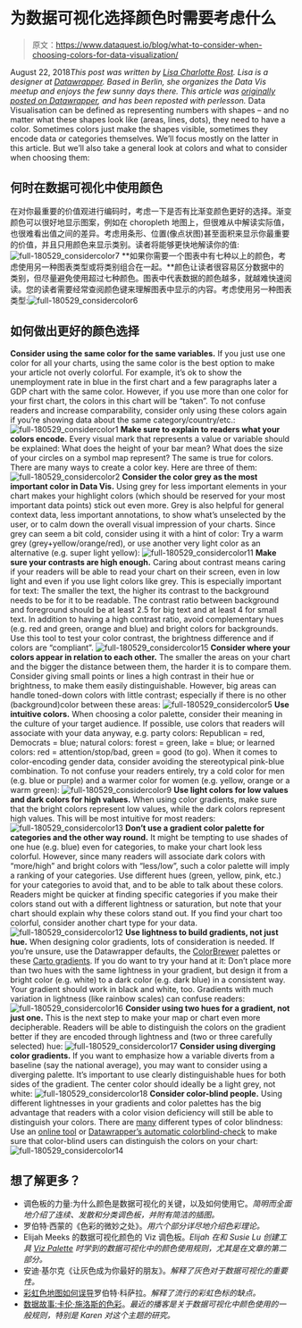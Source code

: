 # 为数据可视化选择颜色时需要考虑什么

> 原文：<https://www.dataquest.io/blog/what-to-consider-when-choosing-colors-for-data-visualization/>

August 22, 2018*This post was written by [Lisa Charlotte Rost](https://twitter.com/lisacrost). Lisa is a designer at [Datawrapper](https://www.datawrapper.de/?utm_source=dataquest&utm_medium=crosspost). Based in Berlin, she organizes the Data Vis meetup and enjoys the few sunny days there. This article was [originally posted on Datawrapper](https://blog.datawrapper.de/colors/?utm_source=dataquest&utm_medium=crosspost), and has been reposted with perlesson.* Data Visualisation can be defined as representing numbers with shapes – and no matter what these shapes look like (areas, lines, dots), they need to have a color. Sometimes colors just make the shapes visible, sometimes they encode data or categories themselves. We’ll focus mostly on the latter in this article. But we’ll also take a general look at colors and what to consider when choosing them:

## 何时在数据可视化中使用颜色

在对你最重要的价值观进行编码时，考虑一下是否有比渐变颜色更好的选择。渐变颜色可以很好地显示图案，例如在 choropleth 地图上，但很难从中解读实际值，也很难看出值之间的差异。考虑用条形、位置(像点状图)甚至面积来显示你最重要的价值，并且只用颜色来显示类别。读者将能够更快地解读你的值:![full-180529_considercolor7](img/c2cbc5a2f421e645acacbdf7bbf564a1.png) **如果你需要一个图表中有七种以上的颜色，考虑使用另一种图表类型或将类别组合在一起。**颜色让读者很容易区分数据中的类别，但尽量避免使用超过七种颜色。图表中代表数据的颜色越多，就越难快速阅读。您的读者需要经常查阅颜色键来理解图表中显示的内容。考虑使用另一种图表类型:![full-180529_considercolor6](img/f872d4b0ac17a7d8884165eb995f83db.png)

## 如何做出更好的颜色选择

**Consider using the same color for the same variables.** If you just use one color for all your charts, using the same color is the best option to make your article not overly colorful. For example, it’s ok to show the unemployment rate in blue in the first chart and a few paragraphs later a GDP chart with the same color. However, if you use more than one color for your first chart, the colors in this chart will be “taken”. To not confuse readers and increase comparability, consider only using these colors again if you’re showing data about the same category/country/etc.: ![full-180529_considercolor1](img/ce4c83542414d3bde4703d0c563e80cf.png) **Make sure to explain to readers what your colors encode.** Every visual mark that represents a value or variable should be explained: What does the height of your bar mean? What does the size of your circles on a symbol map represent? The same is true for colors. There are many ways to create a color key. Here are three of them: ![full-180529_considercolor2](img/ade2ff6dc4911222263a496353de5919.png) **Consider the color grey as the most important color in Data Vis.** Using grey for less important elements in your chart makes your highlight colors (which should be reserved for your most important data points) stick out even more. Grey is also helpful for general context data, less important annotations, to show what’s unselected by the user, or to calm down the overall visual impression of your charts. Since grey can seem a bit cold, consider using it with a hint of color: Try a warm grey (grey+yellow/orange/red), or use another very light color as an alternative (e.g. super light yellow): ![full-180529_considercolor11](img/7f017298bb2b38a2658fda220a8e186a.png) **Make sure your contrasts are high enough.** Caring about contrast means caring if your readers will be able to read your chart on their screen, even in low light and even if you use light colors like grey. This is especially important for text: The smaller the text, the higher its contrast to the background needs to be for it to be readable. The contrast ratio between background and foreground should be at least 2.5 for big text and at least 4 for small text. In addition to having a high contrast ratio, avoid complementary hues (e.g. red and green, orange and blue) and bright colors for backgrounds. Use this tool to test your color contrast, the brightness difference and if colors are “compliant”. ![full-180529_considercolor15](img/3681e6a1d22d9711e1dd6aa27ab81326.png) **Consider where your colors appear in relation to each other.** The smaller the areas on your chart and the bigger the distance between them, the harder it is to compare them. Consider giving small points or lines a high contrast in their hue or brightness, to make them easily distinguishable. However, big areas can handle toned-down colors with little contrast; especially if there is no other (background)color between these areas: ![full-180529_considercolor5](img/fd59a2f2903be4070ed472aaf33163a4.png) **Use intuitive colors.** When choosing a color palette, consider their meaning in the culture of your target audience. If possible, use colors that readers will associate with your data anyway, e.g. party colors: Republican = red, Democrats = blue; natural colors: forest = green, lake = blue; or learned colors: red = attention/stop/bad, green = good (to go). When it comes to color-encoding gender data, consider avoiding the stereotypical pink-blue combination. To not confuse your readers entirely, try a cold color for men (e.g. blue or purple) and a warmer color for women (e.g. yellow, orange or a warm green): ![full-180529_considercolor9](img/cf02c5828a752babc4000e2d7b3d8f44.png) **Use light colors for low values and dark colors for high values.** When using color gradients, make sure that the bright colors represent low values, while the dark colors represent high values. This will be most intuitive for most readers: ![full-180529_considercolor13](img/de40bc2272cd8c0ca811121893dbd1b8.png) **Don’t use a gradient color palette for categories and the other way round.** It might be tempting to use shades of one hue (e.g. blue) even for categories, to make your chart look less colorful. However, since many readers will associate dark colors with “more/high” and bright colors with “less/low”, such a color palette will imply a ranking of your categories. Use different hues (green, yellow, pink, etc.) for your categories to avoid that, and to be able to talk about these colors. Readers might be quicker at finding specific categories if you make their colors stand out with a different lightness or saturation, but note that your chart should explain why these colors stand out. If you find your chart too colorful, consider another chart type for your data. ![full-180529_considercolor12](img/7ff5de0a214bbc7b59f2f39c48d11b43.png) **Use lightness to build gradients, not just hue.** When designing color gradients, lots of consideration is needed. If you’re unsure, use the Datawrapper defaults, the [ColorBrewer](https://colorbrewer2.org/#type=sequential&scheme=BuGn&n=3) palettes or these [Carto gradients](https://carto.com/carto-colors/). If you do want to try your hand at it: Don’t place more than two hues with the same lightness in your gradient, but design it from a bright color (e.g. white) to a dark color (e.g. dark blue) in a consistent way. Your gradient should work in black and white, too. Gradients with much variation in lightness (like rainbow scales) can confuse readers: ![full-180529_considercolor16](img/7ddd99326c6a293e24c6a8fd1bd09a24.png) **Consider using two hues for a gradient, not just one.** This is the next step to make your map or chart even more decipherable. Readers will be able to distinguish the colors on the gradient better if they are encoded through lightness and (two or three carefully selected) hue: ![full-180529_considercolor17](img/4427a1d90d0faeb507cb73140f827f1c.png) **Consider using diverging color gradients.** If you want to emphasize how a variable diverts from a baseline (say the national average), you may want to consider using a diverging palette. It’s important to use clearly distinguishable hues for both sides of the gradient. The center color should ideally be a light grey, not white: ![full-180529_considercolor18](img/355791ec39f720387bf89337fbab3beb.png) **Consider color-blind people.** Using different lightnesses in your gradients and color palettes has the big advantage that readers with a color vision deficiency will still be able to distinguish your colors. There are [many](https://en.wikipedia.org/wiki/Color_blindness#Types) different types of color blindness: Use an [online tool](https://www.color-blindness.com/coblis-color-blindness-simulator/) or [Datawrapper’s automatic colorblind-check](https://blog.datawrapper.de/colorblind-check/) to make sure that color-blind users can distinguish the colors on your chart: ![full-180529_considercolor14](img/00f24f8868d10754f36a715ccb132302.png)

## 想了解更多？

*   调色板的力量:为什么颜色是数据可视化的关键，以及如何使用它。*简明而全面地介绍了连续、发散和分类调色板，并附有简洁的插图。*
*   罗伯特·西蒙的《色彩的微妙之处》。*用六个部分详尽地介绍色彩理论。*
*   Elijah Meeks 的数据可视化颜色的 Viz 调色板。*Elijah 在和 Susie Lu 创建工具 [Viz Palette](http://projects.susielu.com/viz-palette) 时学到的数据可视化中的颜色使用规则，尤其是在文章的第二部分。*
*   安迪·基尔克《让灰色成为你最好的朋友》。*解释了灰色对于数据可视化的重要性。*
*   [彩虹色地图如何误导](https://eagereyes.org/basics/rainbow-color-map)罗伯特·科萨拉。*解释了流行的彩虹色标的缺点。*
*   [数据故事:卡伦·施洛斯的色彩](https://datastori.es/119-color-with-karen-schloss/)。*最近的播客是关于数据可视化中颜色使用的一般规则，特别是 Karen 对这个主题的研究。*